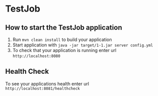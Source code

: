 # TestJob

How to start the TestJob application
---

1. Run `mvn clean install` to build your application
1. Start application with `java -jar target/1-1.jar server config.yml`
1. To check that your application is running enter url `http://localhost:8080`

Health Check
---

To see your applications health enter url `http://localhost:8081/healthcheck`
